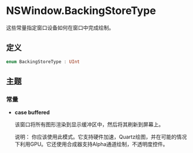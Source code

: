 # NSWindow.BackingStoreType

这些常量指定窗口设备如何在窗口中完成绘制。

## 定义

```swift
enum BackingStoreType : UInt
```

## 主题

### 常量

* **case buffered**

    该窗口将所有图形渲染到显示缓冲区中，然后将其刷新到屏幕上。

    说明：
        你应该使用此模式。它支持硬件加速，Quartz绘图，并在可能的情况下利用GPU。它还使用合成器支持Alpha通道绘制，不透明度控件。